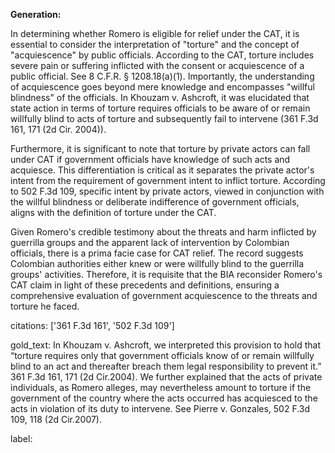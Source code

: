 **Generation:**

In determining whether Romero is eligible for relief under the CAT, it is essential to consider the interpretation of "torture" and the concept of "acquiescence" by public officials. According to the CAT, torture includes severe pain or suffering inflicted with the consent or acquiescence of a public official. See 8 C.F.R. § 1208.18(a)(1). Importantly, the understanding of acquiescence goes beyond mere knowledge and encompasses "willful blindness" of the officials. In Khouzam v. Ashcroft, it was elucidated that state action in terms of torture requires officials to be aware of or remain willfully blind to acts of torture and subsequently fail to intervene (361 F.3d 161, 171 (2d Cir. 2004)).

Furthermore, it is significant to note that torture by private actors can fall under CAT if government officials have knowledge of such acts and acquiesce. This differentiation is critical as it separates the private actor's intent from the requirement of government intent to inflict torture. According to 502 F.3d 109, specific intent by private actors, viewed in conjunction with the willful blindness or deliberate indifference of government officials, aligns with the definition of torture under the CAT.

Given Romero's credible testimony about the threats and harm inflicted by guerrilla groups and the apparent lack of intervention by Colombian officials, there is a prima facie case for CAT relief. The record suggests Colombian authorities either knew or were willfully blind to the guerrilla groups' activities. Therefore, it is requisite that the BIA reconsider Romero's CAT claim in light of these precedents and definitions, ensuring a comprehensive evaluation of government acquiescence to the threats and torture he faced.

citations: ['361 F.3d 161', '502 F.3d 109']

gold_text: In Khouzam v. Ashcroft, we interpreted this provision to hold that “torture requires only that government officials know of or remain willfully blind to an act and thereafter breach them legal responsibility to prevent it.” 361 F.3d 161, 171 (2d Cir.2004). We further explained that the acts of private individuals, as Romero alleges, may nevertheless amount to torture if the government of the country where the acts occurred has acquiesced to the acts in violation of its duty to intervene. See Pierre v. Gonzales, 502 F.3d 109, 118 (2d Cir.2007).

label: 